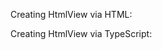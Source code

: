Creating HtmlView via HTML:
    <snippet id='creating-htmlview-html'/>

Creating HtmlView via TypeScript:
    <snippet id='creating-htmlview-code'/>
